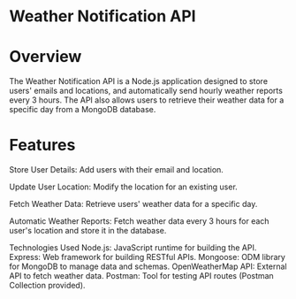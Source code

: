 # Weather Notification API
# Overview
The Weather Notification API is a Node.js application designed to store users' emails and locations, and automatically send hourly weather reports every 3 hours. The API also allows users to retrieve their weather data for a specific day from a MongoDB database.

# Features
Store User Details: Add users with their email and location.

Update User Location: Modify the location for an existing user.

Fetch Weather Data: Retrieve users' weather data for a specific day.

Automatic Weather Reports: Fetch weather data every 3 hours for each user's location and store it in the database.

Technologies Used
Node.js: JavaScript runtime for building the API.
Express: Web framework for building RESTful APIs.
Mongoose: ODM library for MongoDB to manage data and schemas.
OpenWeatherMap API: External API to fetch weather data.
Postman: Tool for testing API routes (Postman Collection provided).





   

